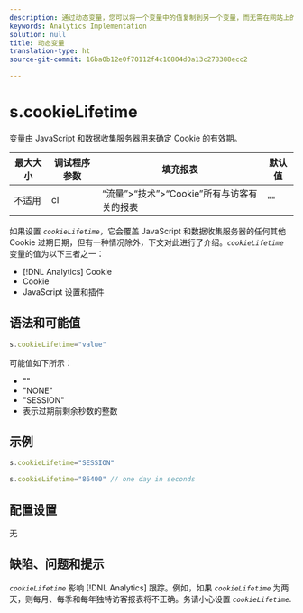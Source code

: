 ```yaml
---
description: 通过动态变量，您可以将一个变量中的值复制到另一个变量，而无需在网站上的图像请求中多次键入完整的值。
keywords: Analytics Implementation
solution: null
title: 动态变量
translation-type: ht
source-git-commit: 16ba0b12e0f70112f4c10804d0a13c278388ecc2

---
```



# s.cookieLifetime

 变量由 JavaScript 和数据收集服务器用来确定 Cookie 的有效期。

| 最大大小 | 调试程序参数 | 填充报表 | 默认值 |
|---|---|---|---|
| 不适用 | cl | “流量”&gt;“技术”&gt;“Cookie”所有与访客有关的报表 | "" |

如果设置 *`cookieLifetime`*，它会覆盖 JavaScript 和数据收集服务器的任何其他 Cookie 过期日期，但有一种情况除外，下文对此进行了介绍。*`cookieLifetime`* 变量的值为以下三者之一：

* [!DNL Analytics] Cookie
* Cookie
* JavaScript 设置和插件

## 语法和可能值

```js
s.cookieLifetime="value"
```

可能值如下所示：

* ""
* "NONE"
* "SESSION"
* 表示过期前剩余秒数的整数

## 示例

```js
s.cookieLifetime="SESSION"
```

```js
s.cookieLifetime="86400" // one day in seconds
```

## 配置设置

无

## 缺陷、问题和提示

*`cookieLifetime`* 影响 [!DNL Analytics] 跟踪。例如，如果 *`cookieLifetime`* 为两天，则每月、每季和每年独特访客报表将不正确。务请小心设置 *`cookieLifetime`*.
